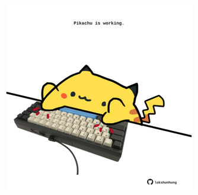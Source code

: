 <!-- built at 12/12/2024, 03:14:15 UTC -->
<p align="center">
  <img width="500" height="500" src="./ReadmeImage.svg">
</p>
